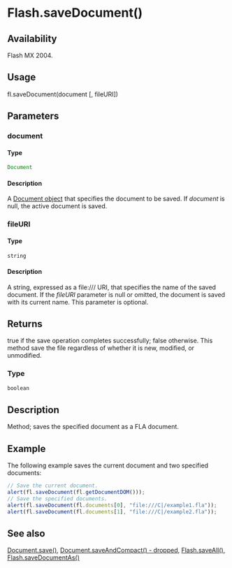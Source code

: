 # Flash.saveDocument()

## Availability

Flash MX 2004.

## Usage

fl.saveDocument(document \[, fileURI\])

## Parameters

### **document**

#### Type

```typescript
Document
```

#### Description

A [Document object](../Document_object/Document_summary.md) that specifies the document to be saved. If *document* is null, the active document is saved.

### **fileURI**

#### Type

```typescript
string
```

#### Description

A string, expressed as a file:/// URI, that specifies the name of the saved document. If the *fileURI* parameter is null or omitted, the document is saved with its current name. This parameter is optional.

## Returns

true if the save operation completes successfully; false otherwise. This method save the file regardless of whether it is new, modified, or unmodified.

### Type

```typescript
boolean
```

## Description

Method; saves the specified document as a FLA document.

## Example

The following example saves the current document and two specified documents:

```javascript
// Save the current document.
alert(fl.saveDocument(fl.getDocumentDOM()));
// Save the specified documents.
alert(fl.saveDocument(fl.documents[0], "file:///C|/example1.fla"));
alert(fl.saveDocument(fl.documents[1], "file:///C|/example2.fla"));
```

## See also

[Document.save()](../Document_object/Document370.md), [Document.saveAndCompact() - dropped](../Document_object/Document380.md), [Flash.saveAll()](../Flash_object/Flash63.md), [Flash.saveDocumentAs()](../Flash_object/Flash65.md)
